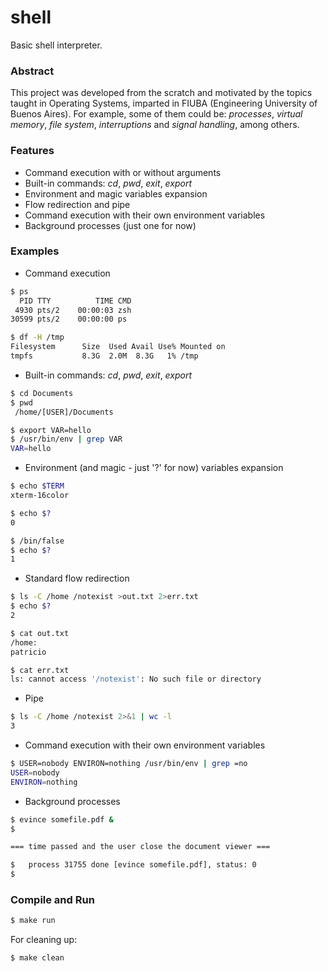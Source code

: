 # shell

Basic shell interpreter.

### Abstract

This project was developed from the scratch and motivated by the topics taught in Operating Systems, imparted in FIUBA (Engineering University of Buenos Aires). For example, some of them could be: *processes*, *virtual memory*, *file system*, *interruptions* and *signal handling*, among others.  



### Features 

- Command execution with or without arguments
- Built-in commands: _cd_, _pwd_, _exit_, _export_
- Environment and magic variables expansion
- Flow redirection and pipe
- Command execution with their own environment variables
- Background processes (just one for now)  


### Examples

- Command execution

```bash
$ ps
  PID TTY          TIME CMD
 4930 pts/2    00:00:03 zsh
30599 pts/2    00:00:00 ps
```

```bash
$ df -H /tmp
Filesystem      Size  Used Avail Use% Mounted on
tmpfs           8.3G  2.0M  8.3G   1% /tmp
```

- Built-in commands: _cd_, _pwd_, _exit_, _export_

```bash
$ cd Documents
$ pwd
 /home/[USER]/Documents

$ export VAR=hello
$ /usr/bin/env | grep VAR
VAR=hello
```

- Environment (and magic - just '?' for now) variables expansion

```bash
$ echo $TERM
xterm-16color

$ echo $?
0

$ /bin/false
$ echo $?
1
```

- Standard flow redirection

```bash
$ ls -C /home /notexist >out.txt 2>err.txt
$ echo $?
2

$ cat out.txt
/home:
patricio

$ cat err.txt
ls: cannot access '/notexist': No such file or directory
```

- Pipe

```bash
$ ls -C /home /notexist 2>&1 | wc -l
3
```

- Command execution with their own environment variables

```bash
$ USER=nobody ENVIRON=nothing /usr/bin/env | grep =no
USER=nobody
ENVIRON=nothing
```

- Background processes

```bash
$ evince somefile.pdf &
$ 

=== time passed and the user close the document viewer ===

$ 	process 31755 done [evince somefile.pdf], status: 0
$ 
```



### Compile and Run

```bash
$ make run
```

For cleaning up:

```bash
$ make clean
```


